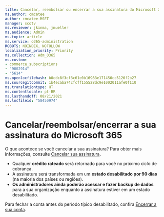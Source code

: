 ```yaml
---
title: Cancelar, reembolsar ou encerrar a sua assinatura do Microsoft 365
ms.author: cmcatee
author: cmcatee-MSFT
manager: scotv
ms.reviewer: jkinma, jmueller
ms.audience: Admin
ms.topic: article
ms.service: o365-administration
ROBOTS: NOINDEX, NOFOLLOW
localization_priority: Priority
ms.collection: Adm_O365
ms.custom:
- commerce_subscriptions
- "9002914"
- "5614"
ms.openlocfilehash: b0edc8f3cf3c61e0b16983e171456cc5126f2b27
ms.sourcegitcommit: 1b4ecaba74cfcff155528dc9e1002011afe0f110
ms.translationtype: HT
ms.contentlocale: pt-BR
ms.lasthandoff: 08/21/2021
ms.locfileid: "58450974"
---
```

# <a name="cancelrefundclose-your-microsoft-365-subscription"></a>Cancelar/reembolsar/encerrar a sua assinatura do Microsoft 365

O que acontece se você cancelar a sua assinatura? Para obter mais informações, consulte [Cancelar sua assinatura](https://docs.microsoft.com/microsoft-365/commerce/subscriptions/cancel-your-subscription?view=o365-worldwide).

- Qualquer **crédito rateado** será retornado para você no próximo ciclo de cobrança.
- A assinatura será transformada em um **estado desabilitado por 90 dias** (na maioria dos países ou regiões).
- **Os administradores ainda poderão acessar e fazer backup de dados** para a sua organização enquanto a assinatura estiver em um estado desabilitado.

Para fechar a conta antes do período típico desabilitado, confira [Encerrar a sua conta](https://docs.microsoft.com/microsoft-365/commerce/close-your-account?view=o365-worldwide).
